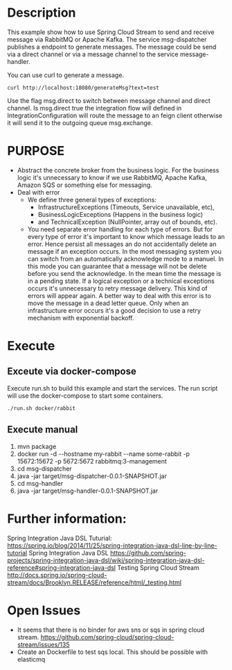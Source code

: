 # Description
This example show how to use Spring Cloud Stream to send and receive message via RabbitMQ or Apache Kafka. The service msg-dispatcher publishes a endpoint to generate messages. The message could be send via a direct channel or via a message channel to the service message-handler.

You can use curl to generate a message.
```
curl http://localhost:18080/generateMsg?text=test
```
Use the flag msg.direct to switch between message channel and direct channel. Is msg.direct true the integration flow will defined in IntegrationConfiguration will route the message to an feign client otherwise it will send it to the outgoing queue msg.exchange.

# PURPOSE
- Abstract the concrete broker from the business logic. For the business logic it's unnecessary to know if we use RabbitMQ, Apache Kafka, Amazon SQS or something else for messaging.
- Deal with error
    - We define three general types of exceptions: 
        - InfrastructureExceptions (Timeouts, Service unavailable, etc), 
        - BusinessLogicExceptions (Happens in the business logic) 
        - and TechnicalException (NullPointer, array out of bounds, etc). 
    - You need separate error handling for each type of errors. But for every type of error it's important to know which message leads to an error. Hence persist all messages an do not accidentally delete an message if an exception occurs. In the most messaging system you can switch from an automatically acknowledge mode to a manuel. In this mode you can guarantee that a message will not be delete before you send the acknowledge. In the mean time the message is in a pending state. If a logical exception or a technical exceptions occurs it's unnecessary to retry message delivery. This kind of errors will appear again. A better way to deal with this error is to move the message in a dead letter queue. Only when an infrastructure error occurs it's a good decision to use a retry mechanism with exponential backoff.   
 
 
# Execute
## Exceute via docker-compose
Execute run.sh to build this example and start the services. The run script will use the docker-compose to start some containers.
```
./run.sh docker/rabbit
```
## Execute manual
1. mvn package
1. docker run -d --hostname my-rabbit --name some-rabbit -p 15672:15672 -p 5672:5672 rabbitmq:3-management
1. cd msg-dispatcher
1. java -jar target/msg-dispatcher-0.0.1-SNAPSHOT.jar 
1. cd msg-handler
1. java -jar target/msg-handler-0.0.1-SNAPSHOT.jar

# Further information:
Spring Integration Java DSL Tuturial: https://spring.io/blog/2014/11/25/spring-integration-java-dsl-line-by-line-tutorial
Spring Integration Java DSL https://github.com/spring-projects/spring-integration-java-dsl/wiki/spring-integration-java-dsl-reference#spring-integration-java-dsl
Testing Spring Cloud Stream http://docs.spring.io/spring-cloud-stream/docs/Brooklyn.RELEASE/reference/html/_testing.html
# Open Issues
- It seems that there is no binder for aws sns or sqs in spring cloud stream. https://github.com/spring-cloud/spring-cloud-stream/issues/135
- Create an Dockerfile to test sqs local. This should be possible with elasticmq